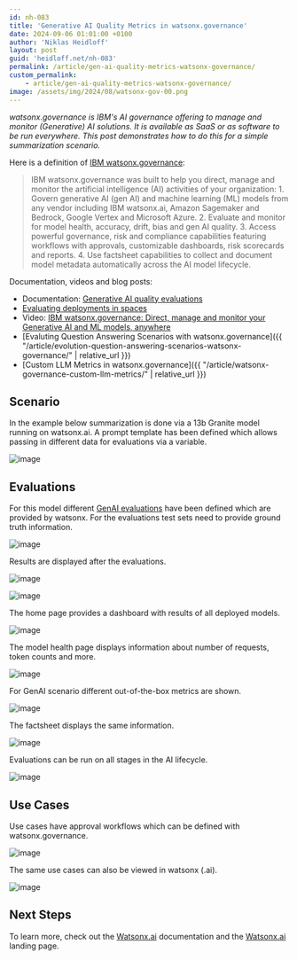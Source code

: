 ```yaml
---
id: nh-083
title: 'Generative AI Quality Metrics in watsonx.governance'
date: 2024-09-06 01:01:00 +0100
author: 'Niklas Heidloff'
layout: post
guid: 'heidloff.net/nh-083'
permalink: /article/gen-ai-quality-metrics-watsonx-governance/
custom_permalink:
    - article/gen-ai-quality-metrics-watsonx-governance/
image: /assets/img/2024/08/watsonx-gov-00.png
---
```


*watsonx.governance is IBM's AI governance offering to manage and monitor (Generative) AI solutions. It is available as SaaS or as software to be run everywhere. This post demonstrates how to do this for a simple summarization scenario.*

Here is a definition of [IBM watsonx.governance](https://www.ibm.com/products/watsonx-governance):

> IBM watsonx.governance was built to help you direct, manage and monitor the artificial intelligence (AI) activities of your organization: 1. Govern generative AI (gen AI) and machine learning (ML) models from any vendor including IBM watsonx.ai, Amazon Sagemaker and Bedrock, Google Vertex and Microsoft Azure. 2. Evaluate and monitor for model health, accuracy, drift, bias and gen AI quality. 3. Access powerful governance, risk and compliance capabilities featuring workflows with approvals, customizable dashboards, risk scorecards and reports. 4. Use factsheet capabilities to collect and document model metadata automatically across the AI model lifecycle.

Documentation, videos and blog posts:

* Documentation: [Generative AI quality evaluations](https://dataplatform.cloud.ibm.com/docs/content/wsj/model/wos-monitor-gen-quality.html?context=wx)
* [Evaluating deployments in spaces](https://dataplatform.cloud.ibm.com/docs/content/wsj/analyze-data/ml-deploy-manage-monitor.html?context=wx&audience=wdp)
* Video: [IBM watsonx.governance: Direct, manage and monitor your Generative AI and ML models, anywhere](https://www.ibm.com/products/watsonx-governance)
* [Evaluting Question Answering Scenarios with watsonx.governance]({{ "/article/evolution-question-answering-scenarios-watsonx-governance/" | relative_url }})
* [Custom LLM Metrics in watsonx.governance]({{ "/article/watsonx-governance-custom-llm-metrics/" | relative_url }})


## Scenario

In the example below summarization is done via a 13b Granite model running on watsonx.ai. A prompt template has been defined which allows passing in different data for evaluations via a variable.

![image](/assets/img/2024/08/watsonx-gov-01.png)

## Evaluations

For this model different [GenAI evaluations](https://dataplatform.cloud.ibm.com/docs/content/wsj/model/wos-monitor-gen-quality.html?context=wx) have been defined which are provided by watsonx. For the evaluations test sets need to provide ground truth information.

![image](/assets/img/2024/08/watsonx-gov-02.png)

Results are displayed after the evaluations.

![image](/assets/img/2024/08/watsonx-gov-03.png)

![image](/assets/img/2024/08/watsonx-gov-06.png)

The home page provides a dashboard with results of all deployed models.

![image](/assets/img/2024/08/watsonx-gov-04.png)

The model health page displays information about number of requests, token counts and more.

![image](/assets/img/2024/08/watsonx-gov-09.png)

For GenAI scenario different out-of-the-box metrics are shown.

![image](/assets/img/2024/08/watsonx-gov-10.png)

The factsheet displays the same information.

![image](/assets/img/2024/08/watsonx-gov-11.png)

Evaluations can be run on all stages in the AI lifecycle.

![image](/assets/img/2024/08/watsonx-gov-08.png)

## Use Cases

Use cases have approval workflows which can be defined with watsonx.governance.

![image](/assets/img/2024/08/watsonx-gov-05.png)

The same use cases can also be viewed in watsonx (.ai).

![image](/assets/img/2024/08/watsonx-gov-07.png)

## Next Steps

To learn more, check out the [Watsonx.ai](https://www.ibm.com/docs/en/watsonx-as-a-service) documentation and the [Watsonx.ai](https://www.ibm.com/products/watsonx-ai) landing page.